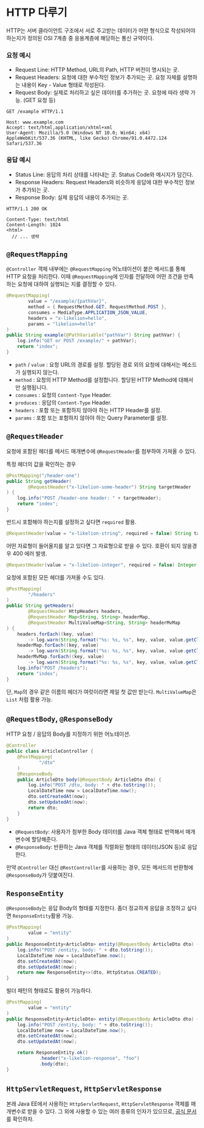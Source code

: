 # HTTP 다루기

HTTP는 서버 클라이언트 구조에서 서로 주고받는 데이터가 어떤 형식으로 작성되어야 하는지가 정의된
OSI 7계층 중 응용계층에 해당하는 통신 규약이다.

### 요청 예시

- Request Line: HTTP Method, URL의 Path, HTTP 버전이 명시되는 곳.
- Request Headers: 요청에 대한 부수적인 정보가 추가되는 곳. 요청 자체를 설명하는 내용이 Key - Value 형태로 작성된다.
- Request Body: 실제로 처리하고 싶은 데이터를 추가하는 곳. 요청에 따라 생략 가능. (GET 요청 등)

```text
GET /example HTTP/1.1

Host: www.example.com
Accept: text/html,application/xhtml+xml
User-Agent: Mozilla/5.0 (Windows NT 10.0; Win64; x64) AppleWebKit/537.36 (KHTML, like Gecko) Chrome/91.0.4472.124 Safari/537.36
```

### 응답 예시

- Status Line: 응답의 처리 상태를 나타내는 곳. Status Code와 메시지가 담긴다.
- Response Headers: Request Headers와 비슷하게 응답에 대한 부수적인 정보가 추가되는 곳.
- Response Body: 실제 응답의 내용이 추가되는 곳.

```text
HTTP/1.1 200 OK

Content-Type: text/html
Content-Length: 1024
<html>
  // ... 생략
```

## `@RequestMapping`

`@Controller` 객체 내부에는 `@RequestMapping` 어노테이션이 붙은 메서드를 통해
HTTP 요청을 처리한다. 이때 `@RequestMapping`에 인자를 전달하여 어떤 조건을 만족하는
요청에 대하여 실행되는 지를 결정할 수 있다.

```java
@RequestMapping(
        value = "/example/{pathVar}",
        method = { RequestMethod.GET, RequestMethod.POST },
        consumes = MediaType.APPLICATION_JSON_VALUE,
        headers = "x-likelion=hello",
        params = "likelion=hello"
)
public String example(@PathVariable("pathVar") String pathVar) {
    log.info("GET or POST /example/" + pathVar);
    return "index";
}
```

- `path` / `value` : 요청 URL의 경로를 설정. 할당된 경로 외의 요청에 대해서는 메소드가 실행되지 않는다.
- `method` : 요청의 HTTP Method를 설정합니다. 할당된 HTTP Method에 대해서만 실행됩니다.
- `consumes` : 요청의 `Content-Type` Header.
- `produces` : 응답의 `Content-Type` Header.
- `headers` : 포함 또는 포함하지 않아야 하는 HTTP Header를 설정.
- `params` : 포함 또는 포함하지 않아야 하는 Query Parameter를 설정.

## `@RequestHeader`

요청에 포함된 헤더를 메서드 매개변수에 `@RequestHeader`를 첨부하여 가져올 수 있다.

특정 헤더의 값을 확인하는 경우

```java
@PostMapping("/header-one")
public String getHeader(
        @RequestHeader("x-likelion-some-header") String targetHeader
) {
    log.info("POST /header-one header: " + targetHeader);
    return "index";
}
```

반드시 포함해야 하는지를 설정하고 싶다면 `required` 활용.

```java
@RequestHeader(value = "x-likelion-string", required = false) String targetStrHeader
```

어떤 자료형이 들어올지를 알고 있다면 그 자료형으로 받을 수 있다. 호환이 되지 않을경우 400 에러 발생.

```java
@RequestHeader(value = "x-likelion-integer", required = false) Integer targetIntHeader
```

요청에 포함된 모든 헤더를 가져올 수도 있다.
```java
@PostMapping(
        "/headers"
)
public String getHeaders(
        @RequestHeader HttpHeaders headers,
        @RequestHeader Map<String, String> headerMap,
        @RequestHeader MultiValueMap<String, String> headerMvMap
) {
    headers.forEach((key, value) 
        -> log.warn(String.format("%s: %s, %s", key, value, value.getClass())));
    headerMap.forEach((key, value) 
        -> log.warn(String.format("%s: %s, %s", key, value, value.getClass())));
    headerMvMap.forEach((key, value) 
        -> log.warn(String.format("%s: %s, %s", key, value, value.getClass())));
    log.info("POST /headers");
    return "index";
}
```
단, `Map`의 경우 같은 이름의 헤더가 여럿이라면 제일 첫 값만 받는다. `MultiValueMap`은 `List` 처럼 활용 가능.

## `@RequestBody`, `@ResponseBody`

HTTP 요청 / 응답의 Body를 지정하기 위한 어노테이션.

```java
@Controller
public class ArticleController {
    @PostMapping(
            "/dto"
    )
    @ResponseBody
    public ArticleDto body(@RequestBody ArticleDto dto) {
        log.info("POST /dto, body: " + dto.toString());
        LocalDateTime now = LocalDateTime.now();
        dto.setCreatedAt(now);
        dto.setUpdatedAt(now);
        return dto;
    }
}
```

- `@RequestBody`: 사용자가 첨부한 Body 데이터를 Java 객체 형태로 번역해서 매개변수에 할당해준다.
- `@ResponseBody`: 반환하는 Java 객체를 직렬화된 형태의 데이터(JSON 등)로 응답한다.

만약 `@Controller` 대신 `@RestController`를 사용하는 경우, 모든 메서드의 반환형에 `@ResponseBody`가
덧붙여진다.

## `ResponseEntity`

`@ResponseBody`는 응답 Body의 형태를 지정한다. 좀더 정교하게 응답을 조정하고 싶다면 `ResponseEntity`활용 가능.

```java
@PostMapping(
        value = "entity"
)
public ResponseEntity<ArticleDto> entity(@RequestBody ArticleDto dto) {
    log.info("POST /entity, body: " + dto.toString());
    LocalDateTime now = LocalDateTime.now();
    dto.setCreatedAt(now);
    dto.setUpdatedAt(now);
    return new ResponseEntity<>(dto, HttpStatus.CREATED);
}
```

빌더 패턴의 형태로도 활용이 가능하다.

```java
@PostMapping(
        value = "entity"
)
public ResponseEntity<ArticleDto> entity(@RequestBody ArticleDto dto) {
    log.info("POST /entity, body: " + dto.toString());
    LocalDateTime now = LocalDateTime.now();
    dto.setCreatedAt(now);
    dto.setUpdatedAt(now);

    return ResponseEntity.ok()
            .header("x-likelion-response", "foo")
            .body(dto);
}
```

## `HttpServletRequest`, `HttpServletResponse`

본래 Java EE에서 사용하는 `HttpServletRequest`, `HttpServletResponse` 객체를 매개변수로 받을 수 있다.
그 외에 사용할 수 있는 여러 종류의 인자가 있으므로, [공식 문서](https://docs.spring.io/spring-framework/reference/web/webmvc/mvc-controller/ann-methods/arguments.html)를 확인하자.

